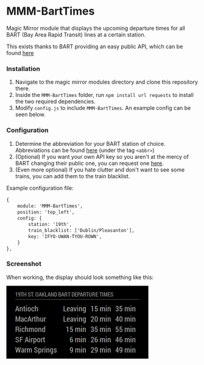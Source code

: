 # MMM-BartTimes

Magic Mirror module that displays the upcoming departure times for all BART (Bay Area Rapid Transit) lines at a certain station.

This exists thanks to BART providing an easy public API, which can be found [here](http://api.bart.gov/docs/overview/index.aspx)

### Installation
1. Navigate to the magic mirror modules directory and clone this repository there.
2. Inside the `MMM-BartTimes` folder, run `npm install url requests` to install the two required dependencies.
3. Modify `config.js` to include `MMM-BartTimes`. An example config can be seen below.

### Configuration

1. Determine the abbreviation for your BART station of choice.
Abbreviations can be found [here](http://api.bart.gov/api/stn.aspx?cmd=stns&key=MW9S-E7SL-26DU-VV8V) (under the tag `<abbr>`)
2. (Optional) If you want your own API key so you aren't at the mercy of BART changing their public one, you can request one [here](http://api.bart.gov/api/register.aspx).
3. (Even more optional) If you hate clutter and don't want to see some trains, you can add them to the train blacklist.

Example configuration file:
```
{
	module: 'MMM-BartTimes',
	position: 'top_left',
	config: {
		station: '19th',
		train_blacklist: ['Dublin/Pleasanton'],
		key: 'IFYO-UWAN-TYOU-ROWN',
	}
},
```

### Screenshot
When working, the display should look something like this:

![MMM-BartTimes screenshot](screenshot.png)